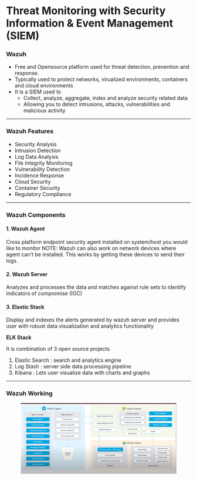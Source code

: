 # Threat Monitoring with Security Information & Event Management (SIEM)

### Wazuh

* Free and Opensource platform used for threat detection, prevention and response.
* Typically used to protect networks, virualized environments, containers and cloud environments
* It is a SIEM used to
  * Collect, analyze, aggregate, index and analyze security related data
  * Allowing you to detect intrusions, attacks, vulnerabilities and malicious activity

***

### Wazuh Features

* Security Analysis
* Intrusion Detection
* Log Data Analysis
* File Integrity Monitoring
* Vulnerability Detection
* Incidence Response
* Cloud Security
* Container Security
* Regulatory Compliance

***

### Wazuh Components

#### 1. Wazuh Agent

Cross platform endpoint security agent installed on system/host you would like to monitor NOTE: Wazuh can also work on network devices where agent can't be installed. This works by getting these devices to send their logs.

#### 2. Wazuh Server

Analyzes and processes the data and matches against rule sets to identify indicators of compromise (IOC)

#### 3. Elastic Stack

Display and indexes the alerts generated by wazuh server and provides user with robust data visualization and analytics functionality

**ELK Stack**

It is combination of 3 open source projects

1. Elastic Search : search and analytics engine
2. Log Stash : server side data processing pipeline
3. Kibana : Lets user visualize data with charts and graphs

***

### Wazuh Working

<figure><img src="../../../.gitbook/assets/image (3).png" alt=""><figcaption></figcaption></figure>
